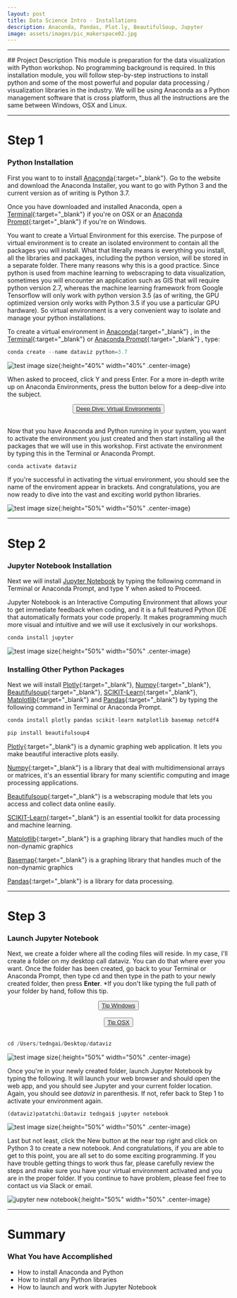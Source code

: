 ```yaml
---
layout: post
title: Data Science Intro - Installations
description: Anaconda, Pandas, Plot.ly, BeautifulSoup, Jupyter
image: assets/images/pic_makerspace02.jpg
---
```

<hr />
## Project Description
This module is preparation for the data visualization with Python workshop. No programming background is required. In this installation module, you will follow step-by-step instructions to install python and some of the most powerful and popular data processing / visualization libraries in the industry. We will be using Anaconda as a Python management software that is cross platform, thus all the instructions are the same between Windows, OSX and Linux. 

***

# Step 1
### Python Installation

First you want to to install [Anaconda](https://www.anaconda.com/distribution/){:target="_blank"}. Go to the website and download the Anaconda Installer, you want to go with Python 3 and the current version as of writing is Python 3.7.

Once you have downloaded and installed Anaconda, open a [Terminal](https://www.macworld.co.uk/how-to/mac-software/how-use-terminal-on-mac-3608274/){:target="_blank"}  if you're on OSX or an [Anaconda Prompt](https://docs.anaconda.com/anaconda/user-guide/getting-started/){:target="_blank"}  if you're on Windows.

You want to create a Virtual Environment for this exercise. The purpose of virtual environment is to create an isolated environment to contain all the packages you will install. What that literally means is everything you install, all the libraries and packages, including the python version, will be stored in a separate folder. There many reasons why this is a good practice. Since python is used from machine learning to webscraping to data visualization, sometimes you will encounter an application such as GIS that will require python version 2.7, whereas the machine learning framework from Google Tensorflow will only work with python version 3.5 (as of writing, the GPU optimized version only works with Python 3.5 if you use a particular GPU hardware). So virtual environment is a very convenient way to isolate and manage your python installations.

To create a virtual environment in [Anaconda](https://www.anaconda.com/distribution/){:target="_blank"} , in the [Terminal](https://www.macworld.co.uk/how-to/mac-software/how-use-terminal-on-mac-3608274/){:target="_blank"}  or [Anaconda Prompt](https://docs.anaconda.com/anaconda/user-guide/getting-started/){:target="_blank"} , type:
```python
conda create --name dataviz python=3.7
```

![test image size](../../assets/images/pic_anaconda_env.jpg){:height="40%" width="40%" .center-image}

When asked to proceed, click Y and press Enter. For a more in-depth write up on Anaconda Environments, press the button below for a deep-dive into the subject.

<center><button class="button">
		<a href="https://conda.io/projects/conda/en/latest/user-guide/tasks/manage-environments.html" target="_blank">Deep Dive: Virtual Environments</a>
</button></center><br>

Now that you have Anaconda and Python running in your system, you want to activate the environment you just created and then start installing all the packages that we will use in this workshop. First activate the environment by typing this in the Terminal or Anaconda Prompt.

```python 
conda activate dataviz
```

If you're successful in activating the virtual environment, you should see the name of the enviroment appear in brackets. And congratulations, you are now ready to dive into the vast and exciting world python libraries.

![test image size](../../assets/images/pic_anaconda_activate_env.jpg){:height="50%" width="50%" .center-image}

***


# Step 2
### Jupyter Notebook Installation
Next we will install [Jupyter Notebook](https://jupyter.org/index.html) by typing the following command in Terminal or Anaconda Prompt, and type Y when asked to Proceed. 

Jupyter Notebook is an Interactive Computing Environment that allows your to get immediate feedback when coding, and it is a full featured Python IDE that automatically formats your code properly. It makes programming much more visual and intuitive and we will use it exclusively in our workshops.

```python 
conda install jupyter
```

![test image size](../../assets/images/pic_jupyter.jpg){:height="50%" width="50%" .center-image}



### Installing Other Python Packages
Next we will install [Plotly](https://plot.ly/python/getting-started/){:target="_blank"}, [Numpy](https://pypi.org/project/numpy/){:target="_blank"}, [Beautifulsoup](https://pypi.org/project/beautifulsoup4/){:target="_blank"}, [SCIKIT-Learn](https://scikit-learn.org/stable/index.html){:target="_blank"}, [Matplotlib](https://matplotlib.org/){:target="_blank"} and [Pandas](https://pandas.pydata.org/pandas-docs/stable/install.html){:target="_blank"} by typing the following command in Terminal or Anaconda Prompt.
```python 
conda install plotly pandas scikit-learn matplotlib basemap netcdf4
```

```python 
pip install beautifulsoup4
```
[Plotly](https://plot.ly/python/getting-started/){:target="_blank"} is a dynamic graphing web application. It lets you make beautiful interactive plots easily.

[Numpy](https://pypi.org/project/numpy/){:target="_blank"} is a library that deal with multidimensional arrays or matrices, it's an essential library for many scientific computing and image processing applications.

[Beautifulsoup](https://pypi.org/project/beautifulsoup4/){:target="_blank"} is a webscraping module that lets you access and collect data online easily.

[SCIKIT-Learn](https://scikit-learn.org/stable/index.html){:target="_blank"} is an essential toolkit for data processing and machine learning.

[Matplotlib](https://matplotlib.org/){:target="_blank"} is a graphing library that handles much of the non-dynamic graphics 

[Basemap](https://matplotlib.org/){:target="_blank"} is a graphing library that handles much of the non-dynamic graphics 

[Pandas](https://pandas.pydata.org/pandas-docs/stable/install.html){:target="_blank"} is a library for data processing.



***

# Step 3
### Launch Jupyter Notebook
Next, we  create a folder where all the coding files will reside. In my case, I'll create a folder on my desktop call dataviz. You can do that where ever you want. Once the folder has been created, go back to your Terminal or Anaconda Prompt, then type cd and then type in the path to your newly created folder, then press **Enter**. *If you don't like typing the full path of your folder by hand, follow this tip.

<center><button class="button">
	<a href="https://searchenterprisedesktop.techtarget.com/photostory/2240216625/Ten-hidden-Windows-command-prompt-tricks/11/Drag-and-drop-a-folder-to-open-command-prompt" target="_blank" >Tip Windows</a>
</button></center><br>
<center><button class="button"><a href="http://osxdaily.com/2009/11/23/copy-a-files-path-to-the-terminal-by-dragging-and-dropping/" target="_blank" >Tip OSX</a>
</button></center><br>

```python 
cd /Users/tedngai/Desktop/dataviz
```

![test image size](../../assets/images/pic_desktopfolder.jpg){:height="50%" width="50%" .center-image}

Once you're in your newly created folder, launch Jupyter Notebook by typing the following. It will launch your web browser and should open the web app, and you should see Jupyter and your current folder location. Again, you should see *dataviz* in parenthesis. If not, refer back to Step 1 to activate your environment again.

``` 
(dataviz)patatchi:Dataviz tedngai$ jupyter notebook
```

![test image size](../../assets/images/pic_jupyternotebook_launch.jpg){:height="50%" width="50%" .center-image}

Last but not least, click the New button at the near top right and click on Python 3 to create a new notebook. And congratulations, if you are able to get to this point, you are all set to do some exciting programming. If you have trouble getting things to work thus far, please carefully review the steps and make sure you have your virtual environment activated and you are in the proper folder. If you continue to have problem, please feel free to contact us via Slack or email.

![jupyter new notebook](../../assets/images/pic_jupyternotebook_new.jpg){:height="50%" width="50%" .center-image}

***

# Summary

### What You have Accomplished

* How to install Anaconda and Python
* How to install any Python libraries
* How to launch and work with Jupyter Notebook